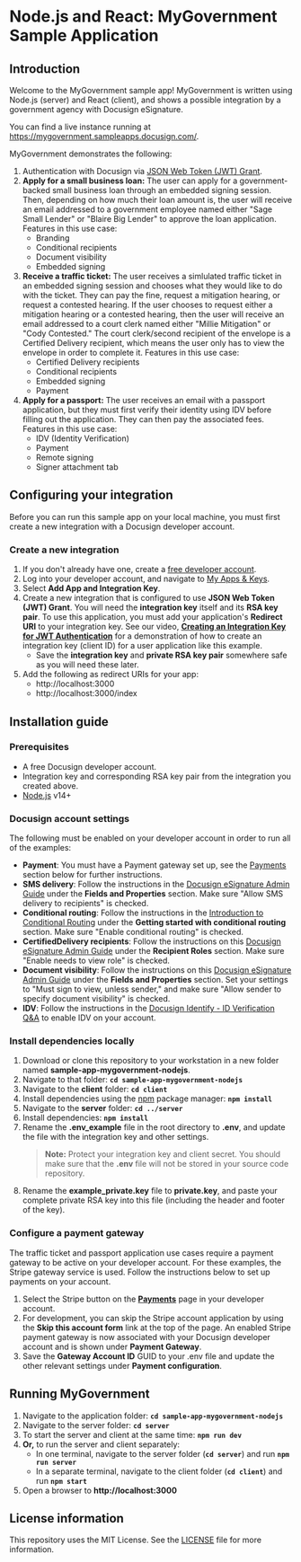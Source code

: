 # Node.js and React: MyGovernment Sample Application

## Introduction

Welcome to the MyGovernment sample app! MyGovernment is written using Node.js (server) and React (client), and shows a possible integration by a government agency with Docusign eSignature.

You can find a live instance running at https://mygovernment.sampleapps.docusign.com/.

MyGovernment demonstrates the following:

1. Authentication with Docusign via [JSON Web Token (JWT) Grant](https://developers.docusign.com/platform/auth/jwt/).
2. **Apply for a small business loan:** The user can apply for a government-backed small business loan through an embedded signing session. Then, depending on how much their loan amount is, the user will receive an email addressed to a government employee named either "Sage Small Lender" or "Blaire Big Lender" to approve the loan application. Features in this use case:
   - Branding
   - Conditional recipients
   - Document visibility
   - Embedded signing
3. **Receive a traffic ticket:** The user receives a simlulated traffic ticket in an embedded signing session and chooses what they would like to do with the ticket. They can pay the fine, request a mitigation hearing, or request a contested hearing. If the user chooses to request either a mitigation hearing or a contested hearing, then the user will receive an email addressed to a court clerk named either "Millie Mitigation" or "Cody Contested." The court clerk/second recipient of the envelope is a Certified Delivery recipient, which means the user only has to view the envelope in order to complete it. Features in this use case:
   - Certified Delivery recipients
   - Conditional recipients
   - Embedded signing
   - Payment
4. **Apply for a passport:** The user receives an email with a passport application, but they must first verify their identity using IDV before filling out the application. They can then pay the associated fees. Features in this use case:
   - IDV (Identity Verification)
   - Payment
   - Remote signing
   - Signer attachment tab

## Configuring your integration

Before you can run this sample app on your local machine, you must first create a new integration with a Docusign developer account.

### Create a new integration

1. If you don't already have one, create a [free developer account](https://go.docusign.com/sandbox/productshot/?elqCampaignId=16535).
2. Log into your developer account, and navigate to [My Apps & Keys](https://admindemo.docusign.com/authenticate?goTo=apiIntegratorKey).
3. Select **Add App and Integration Key**.
4. Create a new integration that is configured to use **JSON Web Token (JWT) Grant**.
   You will need the **integration key** itself and its **RSA key pair**. To use this application, you must add your application's **Redirect URI** to your integration key. See our video, [**Creating an Integration Key for JWT Authentication**](https://www.youtube.com/watch?v=GgDqa7-L0yo) for a demonstration of how to create an integration key (client ID) for a user application like this example.
   - Save the **integration key** and **private RSA key pair** somewhere safe as you will need these later.
5. Add the following as redirect URIs for your app:
   - http://localhost:3000
   - http://localhost:3000/index

## Installation guide

### Prerequisites

- A free Docusign developer account.
- Integration key and corresponding RSA key pair from the integration you created above.
- [Node.js](https://nodejs.org/) v14+

### Docusign account settings

The following must be enabled on your developer account in order to run all of the examples:

- **Payment**: You must have a Payment gateway set up, see the [Payments](#configure-a-payment-gateway) section below for further instructions.
- **SMS delivery**: Follow the instructions in the [Docusign eSignature Admin Guide](https://support.docusign.com/guides/ndse-admin-guide-sending-settings) under the **Fields and Properties** section. Make sure "Allow SMS delivery to recipients" is checked.
- **Conditional routing**: Follow the instructions in the [Introduction to Conditional Routing](https://support.docusign.com/en/guides/ndse-user-guide-intro-to-conditional-routing) under the **Getting started with conditional routing** section. Make sure "Enable conditional routing" is checked.
- **CertifiedDelivery recipients**: Follow the instructions on this [Docusign eSignature Admin Guide](https://support.docusign.com/guides/ndse-admin-guide-sending-settings) under the **Recipient Roles** section. Make sure "Enable needs to view role" is checked.
- **Document visibility**: Follow the instructions on this [Docusign eSignature Admin Guide](https://support.docusign.com/guides/ndse-admin-guide-sending-settings) under the **Fields and Properties** section. Set your settings to "Must sign to view, unless sender," and make sure "Allow sender to specify document visibility" is checked.
- **IDV**: Follow the instructions in the [Docusign Identify - ID Verification Q&A](https://support.docusign.com/en/articles/Tech-Readiness-DocuSign-Identify-ID-Verification#How_to_add_ID_Verification_on_an_account) to enable IDV on your account.

### Install dependencies locally

1. Download or clone this repository to your workstation in a new folder named **sample-app-mygovernment-nodejs**.
2. Navigate to that folder: **`cd sample-app-mygovernment-nodejs`**
3. Navigate to the **client** folder: **`cd client`**
4. Install dependencies using the [npm](https://www.npmjs.com/) package manager: **`npm install`**
5. Navigate to the **server** folder: **`cd ../server`**
6. Install dependencies: **`npm install`**
7. Rename the **.env_example** file in the root directory to **.env**, and update the file with the integration key and other settings.
   > **Note:** Protect your integration key and client secret. You should make sure that the **.env** file will not be stored in your source code repository.
8. Rename the **example_private.key** file to **private.key**, and paste your complete private RSA key into this file (including the header and footer of the key).

### Configure a payment gateway

The traffic ticket and passport application use cases require a payment gateway to be active on your developer account. For these examples, the Stripe gateway service is used. Follow the instructions below to set up payments on your account.

1. Select the Stripe button on the [**Payments**](https://admindemo.docusign.com/authenticate?goTo=payments) page in your developer account.
2. For development, you can skip the Stripe account application by using the **Skip this account form** link at the top of the page. An enabled Stripe payment gateway is now associated with your Docusign developer account and is shown under **Payment Gateway**.
3. Save the **Gateway Account ID** GUID to your .env file and update the other relevant settings under **Payment configuration**.

## Running MyGovernment

1. Navigate to the application folder: **`cd sample-app-mygovernment-nodejs`**
2. Navigate to the server folder: **`cd server`**
3. To start the server and client at the same time: **`npm run dev`**
4. **Or,** to run the server and client separately:
   - In one terminal, navigate to the server folder (**`cd server`**) and run **`npm run server`**
   - In a separate terminal, navigate to the client folder (**`cd client`**) and run **`npm start`**
5. Open a browser to **http://localhost:3000**

## License information
This repository uses the MIT License. See the [LICENSE](./LICENSE) file for more information.

